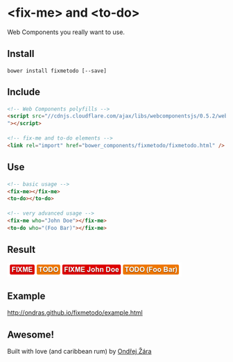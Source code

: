 # &lt;fix-me&gt; and &lt;to-do&gt;

Web Components you really want to use.

## Install
```
bower install fixmetodo [--save]
```

## Include
```html
<!-- Web Components polyfills -->
<script src="//cdnjs.cloudflare.com/ajax/libs/webcomponentsjs/0.5.2/webcomponents.min.js
"></script>

<!-- fix-me and to-do elements -->
<link rel="import" href="bower_components/fixmetodo/fixmetodo.html" />
```

## Use
```html
<!-- basic usage -->
<fix-me></fix-me>
<to-do></to-do>

<!-- very advanced usage -->
<fix-me who="John Doe"></fix-me>
<to-do who="(Foo Bar)"></fix-me>
```

## Result
![Screenshot](fixmetodo.png)

## Example
http://ondras.github.io/fixmetodo/example.html


## Awesome!
Built with love (and caribbean rum) by [Ondřej Žára](http://ondras.zarovi.cz/)
